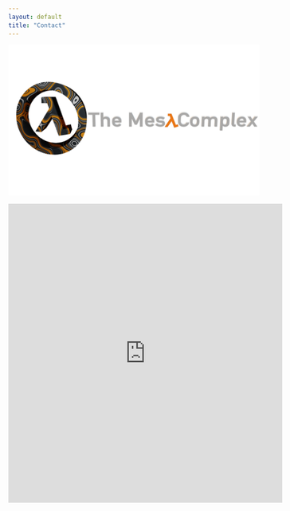 ```yaml
---
layout: default
title: "Contact"
---
```


<img src="/images/bannerlogo.png" alt="bannerlogo" class="bannerlogo">

<p align="center"><iframe src="https://discord.com/widget?id=417916767487393792&theme=dark" width="550" height="600" allowtransparency="true" frameborder="0" sandbox="allow-popups allow-popups-to-escape-sandbox allow-same-origin allow-scripts"></iframe></iframe></p>

<script>
document.getElementById("contactNav").classList.add("active");
</script>
